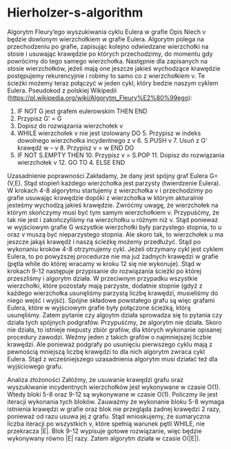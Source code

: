 # Hierholzer-s-algorithm

Algorytm Fleury’ego 
wyszukiwania cyklu Eulera w grafie
Opis
Niech v będzie dowlonym wierzchołkiem w grafie Eulera. Algorytm polega na przechodzeniu po grafie, zapisując kolejno odwiedzane wierzchołki na stosie i usuwając krawędzie po których przechodzimy, do momentu gdy powrócimy do tego samego wierzchołka. Następnie dla zapisanych na stosie wierzchołków, jeżeli mają one jeszcze jakieś wychodzące krawędzie postępujemy rekurencyjnie i robimy to samo co z wierzchołkiem v. Te ścieżki możemy teraz połączyć w jeden cykl, który bedzie naszym cyklem Eulera.
Pseudokod z polskiej Wikipedii (https://pl.wikipedia.org/wiki/Algorytm_Fleury%E2%80%99ego):
1. IF NOT   G jest grafem eulerowskim   THEN   END
2. Przypisz   G’ = G
3. Dopisz do rozwiązania wierzchołek v
4. WHILE   wierzchołek v nie jest izolowany   DO
     5. Przypisz   w indeks dowolnego wierzchołka incydentnego z v
     6. S.PUSH   v
     7. Usuń z G’ krawędź w – v
     8. Przypisz   v = w
     END DO
9. IF NOT   S.EMPTY   THEN
     10. Przypisz   v = S.POP
     11. Dopisz do rozwiązania wierzchołek v
     12. GO TO   4.
   ELSE
END

Uzasadnienie poprawności
Zakładamy, że dany jest spójny graf Eulera G=(V,E). Stąd stopień każdego wierzchołka jest parzysty (twierdzenie Eulera). 
W krokach 4-8 algorytmu startujemy z wierzchołka v i przechodzimy po grafie usuwając krawędzie dopóki z wierzchołka w którym akturalnie jesteśmy wychodzą jakieś krawędzie. Zwróćmy uwagę, że wierzchołek na którym skończymy musi być tym samym wierzchołkiem v. Przypuśćmy, że tak nie jest i zakończyliśmy na wierzchołku u różnym niż v. Stąd ponieważ w wyjściowym grafie G wszystkie wierzchołki były parzystego stopnia, to u oraz v muszą być nieparzystego stopnia. Ale skoro tak, to wierzchołek u ma jeszcze jakąś krawędź i naszą ścieżkę możemy przedłużyć. Stąd po wykonaniu kroków 4-8 otrzymujemy cykl.
Jeżeli otrzymany cykl jest cyklem Eulera, to po powyższej procedurze nie ma już żadnych krawędzi w grafie (pętla while do której wracamy w kroku 12 się nie wykonuje). Stąd w krokach 9-12 następuje przypisanie do rozwiązania ścieżki po której przeszliśmy i algorytm działa.
W przeciwnym przypadku wszystkie wierzchołki, które pozostały mają parzyste, dodatnie stopnie (gdyż z każdego wierzchołka usunęliśmy parzystą liczbę krawędzi, musieliśmy do niego wejść i wyjść). Spójne składowe powstałego grafu są więc grafami Eulera, które w wyjściowym grafie były połączone ścieżką, którą usunęliśmy. Zatem pytanie czy algoytm działa sprowadza się to pytania czy działa tych spójnych podgrafów.
Przypuśćmy, że algorytm nie działa. Skoro nie działa, to istnieje niepusty zbiór grafów, dla których wykonanie opisanej procedury zawodzi. Weźmy jeden z takich grafów o najmniejszej liczbie krawędzi. Ale ponieważ podgrafy po usunięciu pierwszego cyklu mają z pewnością mniejszą liczbę krawędzi to dla nich algorytm zwraca cykl Eulera. Stąd z wcześniejszego uzasadnienia algorytm musi działać też dla wyjściowego grafu.

Analiza złożoności
Załóżmy, że usuwanie krawędzi grafu oraz wyszukiwanie incydentnych wierzchołków jest wykonywane w czasie O(1). Wtedy bloki 5-8 oraz 9-12 są wykonywane w czasie O(1). Policzmy ile jest iteracji wykonania tych bloków. 
Zauważmy że wykonanie bloku 5-8 wymaga istnienia krawędzi w grafie oraz blok nie przegląda żadnej krawędzi 2 razy, ponieważ od razu usuwa jej z grafu. Stąd wnioskujemy, że sumaryczna liczba iteracji po wszystkich v, które spełnią warunek pętli WHILE, nie przekracza |E|. 
Blok 9-12 wypisuje gotowe rozwiązanie, więc będzie wykonywany równo |E| razy. 
Zatem algorytm działa w czasie O(|E|).